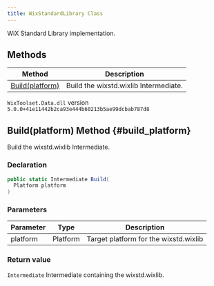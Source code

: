 ```yaml
---
title: WixStandardLibrary Class
---
```

WiX Standard Library implementation.
## Methods
| Method | Description |
| ------ | ----------- |
| [Build(platform)](#build_platform) | Build the wixstd.wixlib Intermediate. |
`WixToolset.Data.dll` version `5.0.0+41e11442b2ca93e444b60213b5ae99dcbab787d8`
## Build(platform) Method {#build_platform}
Build the wixstd.wixlib Intermediate.
### Declaration
```cs
public static Intermediate Build(
  Platform platform
)
```
### Parameters
| Parameter | Type | Description |
| --------- | ---- | ----------- |
| platform | Platform | Target platform for the wixstd.wixlib |
### Return value
`Intermediate` Intermediate containing the wixstd.wixlib.
